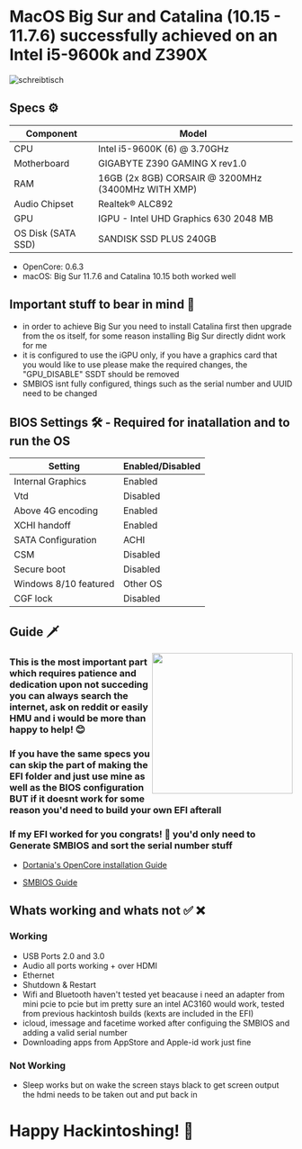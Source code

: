 # MacOS Big Sur and Catalina (10.15 - 11.7.6) successfully achieved on an Intel i5-9600k and Z390X

![schreibtisch](https://github.com/DevGhali/Hackintosh-Z390X-i59600k-OpenCore-EFI/assets/113459534/65796d37-ac41-4208-a925-a21d77fe5d4a)


## Specs ⚙️

| **Component**   | **Model**                       |
| --------------- |---------------------------------|
| CPU             | Intel i5-9600K (6) @ 3.70GHz    |
| Motherboard     | GIGABYTE Z390 GAMING X rev1.0   |
| RAM             | 16GB (2x 8GB) CORSAIR @ 3200MHz (3400MHz WITH XMP)|
| Audio Chipset   | Realtek® ALC892                 |
| GPU             | IGPU - Intel UHD Graphics 630 2048 MB  |
| OS Disk (SATA SSD) | SANDISK SSD PLUS 240GB                  |

* OpenCore: 0.6.3
* macOS: Big Sur 11.7.6 and Catalina 10.15 both worked well

## Important stuff to bear in mind 🧠

* in order to achieve Big Sur you need to install Catalina first then upgrade from the os itself, for some reason installing Big Sur directly didnt work for me
* it is configured to use the iGPU only, if you have a graphics card that you would like to use please make the required changes, the "GPU_DISABLE" SSDT should be removed
* SMBIOS isnt fully configured, things such as the serial number and UUID need to be changed

## BIOS Settings 🛠 - Required for inatallation and to run the OS 

| **Setting**     | **Enabled/Disabled**                       |
| --------------- |---------------------------------|
| Internal Graphics            | Enabled     |
| Vtd     | Disabled   |
| Above 4G encoding             | Enabled |
| XCHI handoff  | Enabled                 |
| SATA Configuration             | ACHI  |
| CSM | Disabled                  |
| Secure boot | Disabled                  |
| Windows 8/10 featured | Other OS                 |
| CGF lock | Disabled                  |


## Guide 🗡
<img width="250" height="250" align="right" src="https://dortania.github.io/OpenCore-Install-Guide/dortania-logo-clear.png"/>
<h3> This is the most important part which requires patience and dedication upon not succeding you can always search the internet, ask on reddit or easily HMU and i would be more than happy to help! 😊</h3>
<h3> If you have the same specs you can skip the part of making the EFI folder and just use mine as well as the BIOS configuration BUT if it doesnt work for some reason you'd need to build your own EFI afterall </h3>
<h3> If my EFI worked for you congrats! 🥳 you'd only need to Generate SMBIOS and sort the serial number stuff</h3>

-  [Dortania's OpenCore installation Guide](https://dortania.github.io/OpenCore-Install-Guide/)

-  [SMBIOS Guide](https://dortania.github.io/OpenCore-Install-Guide/extras/smbios-support.html)

## Whats working and whats not ✅ ❌

<h3>Working</h3>

* USB Ports 2.0 and 3.0
* Audio all ports working + over HDMI
* Ethernet
* Shutdown & Restart
* Wifi and Bluetooth haven't tested yet beacause i need an adapter from mini pcie to pcie but im pretty sure an intel AC3160 would work, tested from previous hackintosh builds (kexts are included in the EFI)
* icloud, imessage and facetime worked after configuing the SMBIOS and adding a valid serial number
* Downloading apps from AppStore and Apple-id work just fine 

<h3>Not Working</h3>

* Sleep works but on wake the screen stays black to get screen output the hdmi needs to be taken out and put back in

<h1>Happy Hackintoshing! 🤩 </h1>
